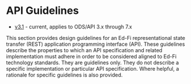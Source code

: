 # API Guidelines

* [v3.1](v3.1) - current, applies to ODS/API 3.x through 7.x

This section provides design guidelines for an Ed-Fi representational state
transfer (REST) application programming interface (API). These guidelines
describe the properties to which an API specification and related implementation
must adhere in order to be considered aligned to Ed-Fi technology standards.
They are guidelines only. They do not describe a specific implementation or
particular API specification. Where helpful, a rationale for specific guidelines
is also provided.
